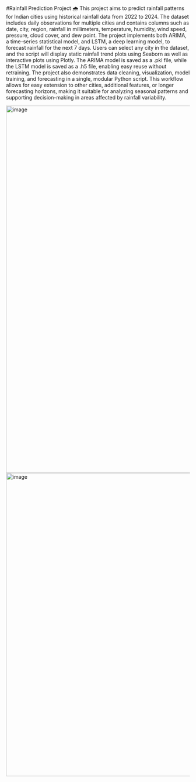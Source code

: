#Rainfall Prediction Project 🌧️
This project aims to predict rainfall patterns for Indian cities using historical rainfall data from 2022 to 2024. The dataset includes daily observations for multiple cities and contains columns such as date, city, region, rainfall in millimeters, temperature, humidity, wind speed, pressure, cloud cover, and dew point. The project implements both ARIMA, a time-series statistical model, and LSTM, a deep learning model, to forecast rainfall for the next 7 days. Users can select any city in the dataset, and the script will display static rainfall trend plots using Seaborn as well as interactive plots using Plotly. The ARIMA model is saved as a .pkl file, while the LSTM model is saved as a .h5 file, enabling easy reuse without retraining. The project also demonstrates data cleaning, visualization, model training, and forecasting in a single, modular Python script. This workflow allows for easy extension to other cities, additional features, or longer forecasting horizons, making it suitable for analyzing seasonal patterns and supporting decision-making in areas affected by rainfall variability.

<img width="1897" height="1004" alt="image" src="https://github.com/user-attachments/assets/bd0abc10-13d4-4944-891a-4b58a8931339" />

<img width="1481" height="829" alt="image" src="https://github.com/user-attachments/assets/2d3f255e-02f2-4d13-af3a-bf762ffc735d" />



